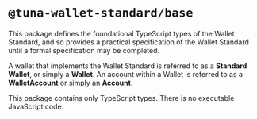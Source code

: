 # `@tuna-wallet-standard/base`

This package defines the foundational TypeScript types of the Wallet Standard, and so provides a practical specification
of the Wallet Standard until a formal specification may be completed.

A wallet that implements the Wallet Standard is referred to as a **Standard Wallet**, or simply a **Wallet**. An account
within a Wallet is referred to as a **WalletAccount** or simply an **Account**.

This package contains only TypeScript types. There is no executable JavaScript code.
